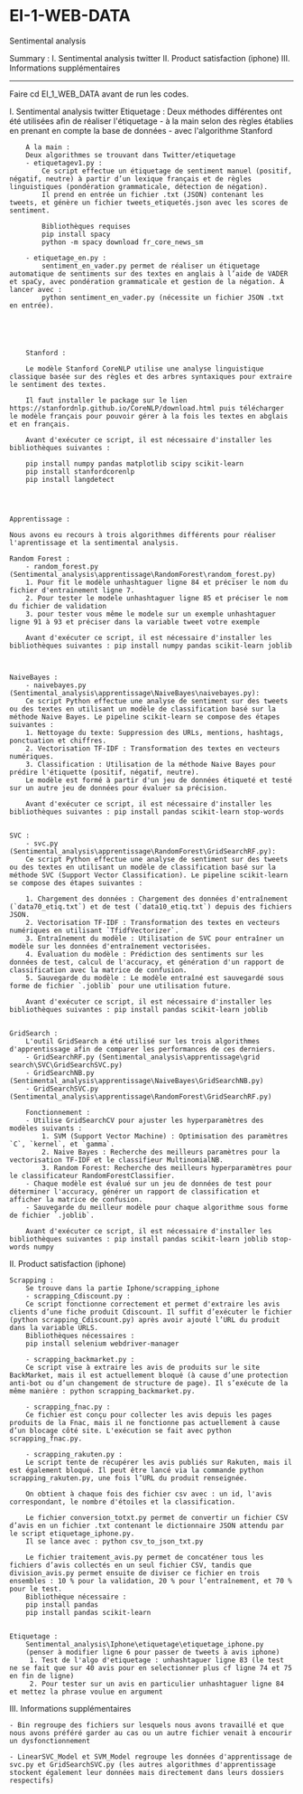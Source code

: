 # EI-1-WEB-DATA

Sentimental analysis

Summary : 
I. Sentimental analysis twitter
II. Product satisfaction (iphone)
III. Informations supplémentaires
 
---------------------------------------------------------------
Faire cd EI_1_WEB_DATA avant de run les codes. 

I. Sentimental analysis twitter
    Etiquetage : Deux méthodes différentes ont été utilisées afin de réaliser l'étiquetage
        - à la main selon des règles établies en prenant en compte la base de données
        - avec l'algorithme Stanford
    

        A la main : 
        Deux algorithmes se trouvant dans Twitter/etiquetage
        - etiquetagev1.py :
            Ce script effectue un étiquetage de sentiment manuel (positif, négatif, neutre) à partir d’un lexique français et de règles linguistiques (pondération grammaticale, détection de négation).
            Il prend en entrée un fichier .txt (JSON) contenant les tweets, et génère un fichier tweets_etiquetés.json avec les scores de sentiment.

            Bibliothèques requises
            pip install spacy
            python -m spacy download fr_core_news_sm

        - etiquetage_en.py : 
            sentiment_en_vader.py permet de réaliser un étiquetage automatique de sentiments sur des textes en anglais à l’aide de VADER et spaCy, avec pondération grammaticale et gestion de la négation. À lancer avec :
            python sentiment_en_vader.py (nécessite un fichier JSON .txt en entrée).





        Stanford : 

        Le modèle Stanford CoreNLP utilise une analyse linguistique classique basée sur des règles et des arbres syntaxiques pour extraire le sentiment des textes.

        Il faut installer le package sur le lien https://stanfordnlp.github.io/CoreNLP/download.html puis télécharger le modèle français pour pouvoir gérer à la fois les textes en abglais et en français.
        
        Avant d'exécuter ce script, il est nécessaire d'installer les bibliothèques suivantes :

        pip install numpy pandas matplotlib scipy scikit-learn
        pip install stanfordcorenlp
        pip install langdetect
     



    Apprentissage : 

    Nous avons eu recours à trois algorithmes différents pour réaliser l'aprentissage et la sentimental analysis. 

    Random Forest :
        - random_forest.py (Sentimental_analysis\apprentissage\RandomForest\random_forest.py)
        1. Pour fit le modèle unhashtaguer ligne 84 et préciser le nom du fichier d'entrainement ligne 7.
        2. Pour tester le modele unhashtaguer ligne 85 et préciser le nom du fichier de validation
        3. pour tester vous même le modele sur un exemple unhashtaguer ligne 91 à 93 et préciser dans la variable tweet votre exemple 

        Avant d'exécuter ce script, il est nécessaire d'installer les bibliothèques suivantes : pip install numpy pandas scikit-learn joblib



    NaiveBayes :
        - naivebayes.py (Sentimental_analysis\apprentissage\NaiveBayes\naivebayes.py):
        Ce script Python effectue une analyse de sentiment sur des tweets ou des textes en utilisant un modèle de classification basé sur la méthode Naive Bayes. Le pipeline scikit-learn se compose des étapes suivantes :
        1. Nettoyage du texte: Suppression des URLs, mentions, hashtags, ponctuation et chiffres.
        2. Vectorisation TF-IDF : Transformation des textes en vecteurs numériques.
        3. Classification : Utilisation de la méthode Naive Bayes pour prédire l'étiquette (positif, négatif, neutre).
        Le modèle est formé à partir d'un jeu de données étiqueté et testé sur un autre jeu de données pour évaluer sa précision.

        Avant d'exécuter ce script, il est nécessaire d'installer les bibliothèques suivantes : pip install pandas scikit-learn stop-words


    SVC : 
        - svc.py (Sentimental_analysis\apprentissage\RandomForest\GridSearchRF.py): 
        Ce script Python effectue une analyse de sentiment sur des tweets ou des textes en utilisant un modèle de classification basé sur la méthode SVC (Support Vector Classification). Le pipeline scikit-learn se compose des étapes suivantes :

        1. Chargement des données : Chargement des données d'entraînement (`data70_etiq.txt`) et de test (`data10_etiq.txt`) depuis des fichiers JSON.
        2. Vectorisation TF-IDF : Transformation des textes en vecteurs numériques en utilisant `TfidfVectorizer`.
        3. Entraînement du modèle : Utilisation de SVC pour entraîner un modèle sur les données d'entraînement vectorisées.
        4. Évaluation du modèle : Prédiction des sentiments sur les données de test, calcul de l'accuracy, et génération d'un rapport de classification avec la matrice de confusion.
        5. Sauvegarde du modèle : Le modèle entraîné est sauvegardé sous forme de fichier `.joblib` pour une utilisation future.

        Avant d'exécuter ce script, il est nécessaire d'installer les bibliothèques suivantes : pip install pandas scikit-learn joblib


    GridSearch : 
        L'outil GridSearch a été utilisé sur les trois algorithmes d'apprentissage afin de comparer les performances de ces derniers.
        - GridSearchRF.py (Sentimental_analysis\apprentissage\grid search\SVC\GridSearchSVC.py)
        - GridSearchNB.py (Sentimental_analysis\apprentissage\NaiveBayes\GridSearchNB.py)
        - GridSearchSVC.py (Sentimental_analysis\apprentissage\RandomForest\GridSearchRF.py)

        Fonctionnement :
        - Utilise GridSearchCV pour ajuster les hyperparamètres des modèles suivants :
            1. SVM (Support Vector Machine) : Optimisation des paramètres `C`, `kernel`, et `gamma`.
            2. Naive Bayes : Recherche des meilleurs paramètres pour la vectorisation TF-IDF et le classifieur MultinomialNB.
            3. Random Forest: Recherche des meilleurs hyperparamètres pour le classificateur RandomForestClassifier.
        - Chaque modèle est évalué sur un jeu de données de test pour déterminer l'accuracy, générer un rapport de classification et afficher la matrice de confusion.
        - Sauvegarde du meilleur modèle pour chaque algorithme sous forme de fichier `.joblib`.

        Avant d'exécuter ce script, il est nécessaire d'installer les bibliothèques suivantes : pip install pandas scikit-learn joblib stop-words numpy



II. Product satisfaction (iphone)

    Scrapping : 
        Se trouve dans la partie Iphone/scrapping_iphone
        - scrapping_Cdiscount.py :
        Ce script fonctionne correctement et permet d'extraire les avis clients d’une fiche produit Cdiscount. Il suffit d’exécuter le fichier (python scrapping_Cdiscount.py) après avoir ajouté l’URL du produit dans la variable URLS.
        Bibliothèques nécessaires :
        pip install selenium webdriver-manager

        - scrapping_backmarket.py :
        Ce script vise à extraire les avis de produits sur le site BackMarket, mais il est actuellement bloqué (à cause d’une protection anti-bot ou d’un changement de structure de page). Il s’exécute de la même manière : python scrapping_backmarket.py.

        - scrapping_fnac.py :
        Ce fichier est conçu pour collecter les avis depuis les pages produits de la Fnac, mais il ne fonctionne pas actuellement à cause d’un blocage côté site. L'exécution se fait avec python scrapping_fnac.py.

        - scrapping_rakuten.py :
        Le script tente de récupérer les avis publiés sur Rakuten, mais il est également bloqué. Il peut être lancé via la commande python scrapping_rakuten.py, une fois l’URL du produit renseignée.

        On obtient à chaque fois des fichier csv avec : un id, l'avis correspondant, le nombre d'étoiles et la classification. 
        
        Le fichier conversion_totxt.py permet de convertir un fichier CSV d’avis en un fichier .txt contenant le dictionnaire JSON attendu par le script etiquetage_iphone.py.
        Il se lance avec : python csv_to_json_txt.py  
        
        Le fichier traitement_avis.py permet de concaténer tous les fichiers d’avis collectés en un seul fichier CSV, tandis que division_avis.py permet ensuite de diviser ce fichier en trois ensembles : 10 % pour la validation, 20 % pour l’entraînement, et 70 % pour le test.
        Bibliothèque nécessaire :
        pip install pandas
        pip install pandas scikit-learn


    Etiquetage : 
        Sentimental_analysis\Iphone\etiquetage\etiquetage_iphone.py
        (penser à modifier ligne 6 pour passer de tweets à avis iphone)
         1. Test de l'algo d'etiquetage : unhashtaguer ligne 83 (le test ne se fait que sur 40 avis pour en selectionner plus cf ligne 74 et 75 en fin de ligne)
         2. Pour tester sur un avis en particulier unhashtaguer ligne 84 et mettez la phrase voulue en argument


III. Informations supplémentaires

    - Bin regroupe des fichiers sur lesquels nous avons travaillé et que nous avons préféré garder au cas ou un autre fichier venait à encourir un dysfonctionnement

    - LinearSVC_Model et SVM_Model regroupe les données d'apprentissage de svc.py et GridSearchSVC.py (les autres algorithmes d'apprentissage stockent également leur données mais directement dans leurs dossiers respectifs)